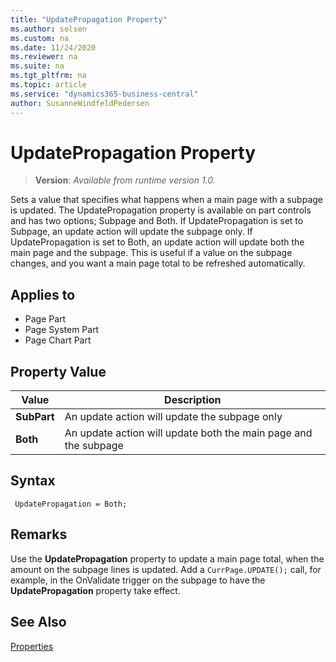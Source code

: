 ```yaml
---
title: "UpdatePropagation Property"
ms.author: solsen
ms.custom: na
ms.date: 11/24/2020
ms.reviewer: na
ms.suite: na
ms.tgt_pltfrm: na
ms.topic: article
ms.service: "dynamics365-business-central"
author: SusanneWindfeldPedersen
---
```

[//]: # (START>DO_NOT_EDIT)
[//]: # (IMPORTANT:Do not edit any of the content between here and the END>DO_NOT_EDIT.)
[//]: # (Any modifications should be made in the .xml files in the ModernDev repo.)
# UpdatePropagation Property
> **Version**: _Available from runtime version 1.0._

Sets a value that specifies what happens when a main page with a subpage is updated. The UpdatePropagation property is available on part controls and has two options; Subpage and Both. If UpdatePropagation is set to Subpage, an update action will update the subpage only. If UpdatePropagation is set to Both, an update action will update both the main page and the subpage. This is useful if a value on the subpage changes, and you want a main page total to be refreshed automatically.

## Applies to
-   Page Part
-   Page System Part
-   Page Chart Part

## Property Value

|Value|Description|
|-----------|---------------------------------------|
|**SubPart**|An update action will update the subpage only|
|**Both**|An update action will update both the main page and the subpage|

[//]: # (IMPORTANT: END>DO_NOT_EDIT)


## Syntax

```AL
 UpdatePropagation = Both;
```
 
## Remarks

Use the **UpdatePropagation** property to update a main page total, when the amount on the subpage lines is updated. Add a `CurrPage.UPDATE();` call, for example, in the OnValidate trigger on the subpage to have the **UpdatePropagation** property take effect.

## See Also

[Properties](devenv-properties.md) 
